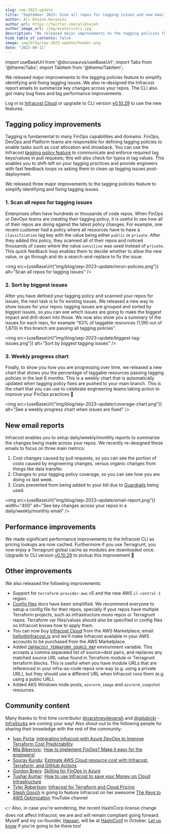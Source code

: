 ```yaml
---
slug: sep-2023-update
title: "September 2023: Scan all repos for tagging issues and new email reports!"
author: Ali Khajeh-Hosseini
author_url: https://twitter.com/alikhajeh
author_image_url: /img/avatars/ali.jpg
description: "We released major improvements to the tagging policies feature to simplify identifying and fixing tagging issues. We also re-designed the Infracost report emails to summarize key changes across your repos. The CLI also got big performance improvements and many bug fixes."
hide_table_of_contents: false
image: img/blog/sep-2023-update/header.png
date: "2023-09-11"
---
```


import useBaseUrl from '@docusaurus/useBaseUrl';
import Tabs from '@theme/Tabs';
import TabItem from '@theme/TabItem';

We released major improvements to the tagging policies feature to simplify identifying and fixing tagging issues. We also re-designed the Infracost report emails to summarize key changes across your repos. The CLI also got many bug fixes and big performance improvements.

<!--truncate-->

Log in to [Infracost Cloud](https://dashboard.infracost.io) or upgrade to CLI version [v0.10.29](/docs/#1-install-infracost) to use the new features.

## Tagging policy improvements

Tagging is fundamental to many FinOps capabilities and domains. FinOps, DevOps and Platform teams are responsible for defining tagging policies to enable tasks such as cost allocation and showback. You can use the Infracost [tagging policy feature](/docs/infracost_cloud/tagging_policies/) to communicate and enforce required tag keys/values in pull requests; this will also check for typos in tag values. This enables you to shift-left on your tagging practices and provide engineers with fast feedback loops vs asking them to clean up tagging issues post-deployment.

We released three major improvements to the tagging policies feature to simplify identifying and fixing tagging issues.

### 1. Scan all repos for tagging issues

Enterprises often have hundreds or thousands of code repos. When FinOps or DevOps teams are creating their tagging policy, it is useful to see how all of their repos are doing against the latest policy changes. For example, one recent customer had a policy where all resources have to have a `classification` tag key with the value being either `public` or `private`. After they added this policy, they scanned all of their repos and noticed thousands of cases where the value `sensitive` was used instead of `private`. This quick feedback loop enables them to decide whether to allow the new value, or go through and do a search-and-replace to fix the issue.

<img src={useBaseUrl("img/blog/sep-2023-update/rerun-policies.png")} alt="Scan all repos for tagging issues" />

### 2. Sort by biggest issues

After you have defined your tagging policy and scanned your repos for issues, the next task is to fix existing issues. We released a new way to show issues for your repos: tagging issues are grouped and sorted by biggest issues, so you can see which issues are going to make the biggest impact and drill-down into those. We now also show you a summary of the issues for each repo, for example "63% of taggable resources (1,190 out of 1,870) in this branch are passing all tagging policies".

<img src={useBaseUrl("img/blog/sep-2023-update/biggest-tag-issues.png")} alt="Sort by biggest tagging issues" />

### 3. Weekly progress chart

Finally, to show you how you are progressing over time, we released a new chart that shows you the percentage of taggable resources passing tagging policies in the last 6 months. This is a weekly chart that is automatically updated when tagging policy fixes are pushed to your main branch. This is the chart that you can use to celebrate engineering teams taking action to improve your FinOps practices 🥳

<img src={useBaseUrl("img/blog/sep-2023-update/coverage-chart.png")} alt="See a weekly progress chart when issues are fixed" />

## New email reports

Infracost enables you to setup daily/weekly/monthly reports to summarize the changes being made across your repos. We recently re-designed these emails to focus on three main metrics:
1. Cost changes caused by pull requests, so you can see the portion of costs caused by engineering changes, versus organic changes from things like data transfer.
2. Changes to your tagging policy coverage, so you can see how you are doing vs last week.
3. Costs prevented from being added to your bill due to [Guardrails](/docs/infracost_cloud/guardrails/) being used.

<img src={useBaseUrl("img/blog/sep-2023-update/email-report.png")} width="400" alt="See key changes across your repos in a daily/weekly/monthly email" />

## Performance improvements

We made significant performance improvements to the Infracost CLI as pricing lookups are now cached. Furthermore if you use Terragrunt, you now enjoy a Terragrunt global cache as modules are downloaded once. Upgrade to CLI version [v0.10.29](/docs/#1-install-infracost) to pickup this improvement 🚀

## Other improvements

We also released the following improvements:
- Support for `terraform-provider-aws` v5 and the new AWS `il-central-1` region.
- [Config files](/docs/features/config_file/) docs have been simplified. We recommend everyone to setup a config file for their repos, specially if your repos have multiple Terraform projects, such as infrastructure mono repos or Terragrunt repos. Terraform var files/values should also be specified in config files so Infracost knows how to apply them.
- You can now buy [Infracost Cloud](/pricing/) from the AWS Marketplace; email [hello@infracost.io](mailto:hello@infracost.io) and we'll make Infracost available in your AWS accounts to be purchased from the AWS Marketplace.
- Added [`INFRACOST_TERRAFORM_SOURCE_MAP`](/docs/features/terraform_modules/#source-map) environment variable. This accepts a comma separated list of source=dest pairs, and replaces any matched source URL value found in Terraform module or Terragrunt terraform blocks. This is useful when you have module URLs that are referenced in your infra-as-code repos one way (e.g. using a private URL), but they should use a different URL when Infracost runs them (e.g. using a public URL).
- Added AKS Windows node pools, `azurerm_image` and `azurerm_snapshot` resources.

## Community content

Many thanks to first time contributor [@varshneydevansh](https://github.com/varshneydevansh) and [@gdubicki](https://github.com/gdubicki) - [InfraSocks](https://twitter.com/AliKhajeh/status/1510310791508946945) are coming your way! Also shout-out to the following people for sharing their knowledge with the rest of the community:

- [Ivan Porta](https://www.linkedin.com/in/ivanporta/): [Integrating Infracost with Azure DevOps to Improve Terraform Cost Predictability](https://gtrekter.medium.com/integrating-infracost-with-azure-devops-to-improve-terraform-cost-predictability-b62c9a2afbcf)
- [Mia Biberovic](https://www.linkedin.com/in/miabiberovic/): [How to implement FinOps? Make it easy for the engineers!](https://shiftmag.dev/finops-906/)
- [Sourav Kundu](https://www.linkedin.com/in/sourav12kundu/): [Estimate AWS Cloud resource cost with Infracost, Terraform, and GitHub Actions](https://skundunotes.com/2023/07/17/estimate-aws-cloud-resource-cost-with-infracost-terraform-and-github-actions/)
- [Gordon Byers](https://www.linkedin.com/in/gordonbyers/): [Skilling for FinOps in Azure](https://www.linkedin.com/pulse/skilling-finops-azure-gordon-byers)
- [Tushar Kumar](https://www.linkedin.com/in/tushar-kumar-3325051a6/): [How to use Infracost to save your Money on Cloud Infrastructure](https://infrasityblog.hashnode.dev/how-to-use-infracost-to-save-your-money-on-cloud-infrastructure)
- [Tyler Robertson](https://www.linkedin.com/in/tyler-b-robertson/): [Infracost for Terraform and Cloud Pricing](https://tylerrobertson.substack.com/p/tool-infracost-for-terraform-and)
- [Steph Gooch](https://www.linkedin.com/in/awssteph/) is going to feature Infracost on her awesome [The Keys to AWS Optimization](https://www.youtube.com/c/thekeystoawsoptimization) YouTube channel

👉 Also, in case you're wondering, the recent HashiCorp license change does not affect Infracost; we are and will remain compliant going forward. Myself and my co-founder, [Hassan](https://www.linkedin.com/in/hassanhosseini/), will be at [HashiConf](https://hashiconf.com/) in October. [Let us know](https://www.linkedin.com/in/alikhajeh1/) if you're going to be there too!

